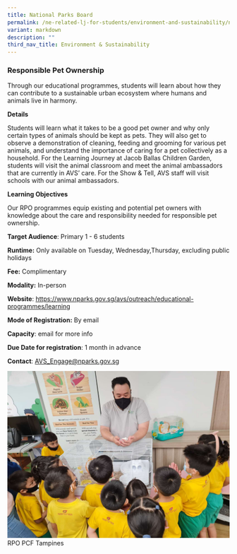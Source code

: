 ```yaml
---
title: National Parks Board
permalink: /ne-related-lj-for-students/environment-and-sustainability/nparks-rpo/
variant: markdown
description: ""
third_nav_title: Environment & Sustainability
---
```

### Responsible Pet Ownership

Through our educational programmes, students will learn about how they can contribute to a sustainable urban ecosystem where humans and animals live in harmony.

**Details**

Students will learn what it takes to be a good pet owner and why only certain types of animals should be kept as pets. They will also get to observe a demonstration of cleaning, feeding and grooming for various pet animals, and understand the importance of caring for a pet collectively as a household. For the Learning Journey at Jacob Ballas Children Garden, students will visit the animal classroom and meet the animal ambassadors that are currently in AVS’ care. For the Show & Tell, AVS staff will visit schools with our animal ambassadors.

**Learning Objectives**

Our RPO programmes equip existing and potential pet owners with knowledge about the care and responsibility needed for responsible pet ownership.

**Target Audience**: Primary 1 - 6 students

**Runtime:** Only available on Tuesday, Wednesday,Thursday, excluding public holidays

**Fee:** Complimentary

**Modality:** In-person

**Website**: https://www.nparks.gov.sg/avs/outreach/educational-programmes/learning

**Mode of Registration:** By email

**Capacity**: email for more info

**Due Date for registration**: 1 month in advance

**Contact**: AVS_Engage@nparks.gov.sg

![](/images/nparks_RPO_PCF_Tampines.jpg)RPO PCF Tampines